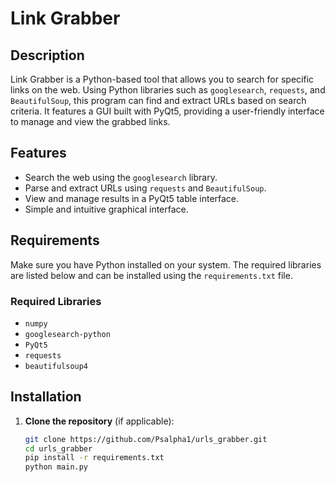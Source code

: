 # Link Grabber

## Description
Link Grabber is a Python-based tool that allows you to search for specific links on the web. Using Python libraries such as `googlesearch`, `requests`, and `BeautifulSoup`, this program can find and extract URLs based on search criteria. It features a GUI built with PyQt5, providing a user-friendly interface to manage and view the grabbed links.

## Features
- Search the web using the `googlesearch` library.
- Parse and extract URLs using `requests` and `BeautifulSoup`.
- View and manage results in a PyQt5 table interface.
- Simple and intuitive graphical interface.

## Requirements
Make sure you have Python installed on your system. The required libraries are listed below and can be installed using the `requirements.txt` file.

### Required Libraries
- `numpy`
- `googlesearch-python`
- `PyQt5`
- `requests`
- `beautifulsoup4`

## Installation

1. **Clone the repository** (if applicable):
   ```bash
   git clone https://github.com/Psalpha1/urls_grabber.git
   cd urls_grabber
   pip install -r requirements.txt
   python main.py
